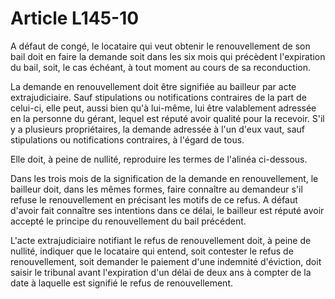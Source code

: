 # Article L145-10

A défaut de congé, le locataire qui veut obtenir le renouvellement de son bail doit en faire la demande soit dans les six mois qui précèdent l'expiration du bail, soit, le cas échéant, à tout moment au cours de sa reconduction.

La demande en renouvellement doit être signifiée au bailleur par acte extrajudiciaire. Sauf stipulations ou notifications contraires de la part de celui-ci, elle peut, aussi bien qu'à lui-même, lui être valablement adressée en la personne du gérant, lequel est réputé avoir qualité pour la recevoir. S'il y a plusieurs propriétaires, la demande adressée à l'un d'eux vaut, sauf stipulations ou notifications contraires, à l'égard de tous.

Elle doit, à peine de nullité, reproduire les termes de l'alinéa ci-dessous.

Dans les trois mois de la signification de la demande en renouvellement, le bailleur doit, dans les mêmes formes, faire connaître au demandeur s'il refuse le renouvellement en précisant les motifs de ce refus. A défaut d'avoir fait connaître ses intentions dans ce délai, le bailleur est réputé avoir accepté le principe du renouvellement du bail précédent.

L'acte extrajudiciaire notifiant le refus de renouvellement doit, à peine de nullité, indiquer que le locataire qui entend, soit contester le refus de renouvellement, soit demander le paiement d'une indemnité d'éviction, doit saisir le tribunal avant l'expiration d'un délai de deux ans à compter de la date à laquelle est signifié le refus de renouvellement.
